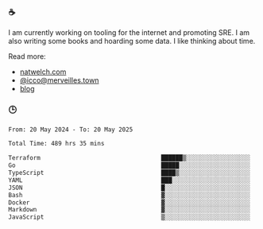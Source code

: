 ### ☕

I am currently working on tooling for the internet and promoting SRE. I am also writing some books and hoarding some data. I like thinking about time. 

Read more:

 - [natwelch.com](https://natwelch.com)
 - [@icco@merveilles.town](https://merveilles.town/@icco)
 - [blog](https://writing.natwelch.com)

### 🕒

<!--START_SECTION:waka-->

```txt
From: 20 May 2024 - To: 20 May 2025

Total Time: 489 hrs 35 mins

Terraform                                  ██████▒░░░░░░░░░░░░░░░░░░   25.39 %
Go                                         █████░░░░░░░░░░░░░░░░░░░░   19.78 %
TypeScript                                 ████▒░░░░░░░░░░░░░░░░░░░░   17.66 %
YAML                                       ███░░░░░░░░░░░░░░░░░░░░░░   11.57 %
JSON                                       █░░░░░░░░░░░░░░░░░░░░░░░░   04.32 %
Bash                                       ▓░░░░░░░░░░░░░░░░░░░░░░░░   02.98 %
Docker                                     ▓░░░░░░░░░░░░░░░░░░░░░░░░   02.81 %
Markdown                                   ▓░░░░░░░░░░░░░░░░░░░░░░░░   02.72 %
JavaScript                                 ▒░░░░░░░░░░░░░░░░░░░░░░░░   01.84 %
```

<!--END_SECTION:waka-->

